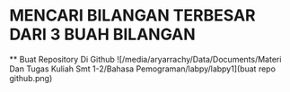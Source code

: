 # MENCARI BILANGAN TERBESAR DARI 3 BUAH BILANGAN
** Buat Repository Di Github
![/media/aryarrachy/Data/Documents/Materi Dan Tugas Kuliah Smt 1-2/Bahasa Pemograman/labpy/labpy1](buat repo github.png)
